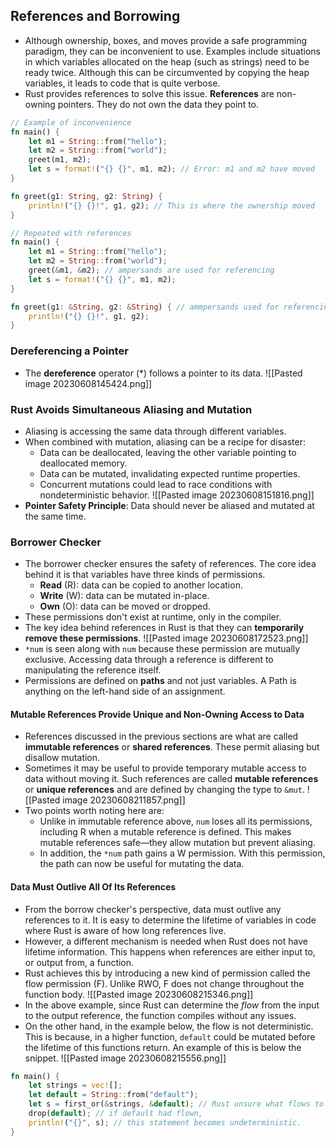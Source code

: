 ## References and Borrowing
- Although ownership, boxes, and moves provide a safe programming paradigm, they can be inconvenient to use. Examples include situations in which variables allocated on the heap (such as strings) need to be ready twice. Although this can be circumvented by copying the heap variables, it leads to code that is quite verbose.
- Rust provides references to solve this issue. **References** are non-owning pointers. They do not own the data they point to.
```rust
// Example of inconvenience
fn main() {
	let m1 = String::from("hello");
	let m2 = String::from("world");
	greet(m1, m2);
	let s = format!("{} {}", m1, m2); // Error: m1 and m2 have moved
}

fn greet(g1: String, g2: String) {
	println!("{} {}!", g1, g2); // This is where the ownership moved
}

// Repeated with references
fn main() {
	let m1 = String::from("hello");
	let m2 = String::from("world");
	greet(&m1, &m2); // ampersands are used for referencing
	let s = format!("{} {}", m1, m2);
}

fn greet(g1: &String, g2: &String) { // ammpersands used for referencing
	println!("{} {}!", g1, g2);
}
```

### Dereferencing a Pointer
- The **dereference** operator (\*) follows a pointer to its data.
![[Pasted image 20230608145424.png]]

### Rust Avoids Simultaneous Aliasing and Mutation
- Aliasing is accessing the same data through different variables.
- When combined with mutation, aliasing can be a recipe for disaster:
	- Data can be deallocated, leaving the other variable pointing to deallocated memory.
	- Data can be mutated, invalidating expected runtime properties.
	- Concurrent mutations could lead to race conditions with nondeterministic behavior. 
 ![[Pasted image 20230608151816.png]]
 - **Pointer Safety Principle**: Data should never be aliased and mutated at the same time.

### Borrower Checker
- The borrower checker ensures the safety of references. The core idea behind it is that variables have three kinds of permissions.
	- **Read** (R): data can be copied to another location.
	- **Write** (W): data can be mutated in-place.
	- **Own** (O): data can be moved or dropped.
- These permissions don't exist at runtime, only in the compiler.
- The key idea behind references in Rust is that they can **temporarily remove these permissions**.
![[Pasted image 20230608172523.png]]
- `*num` is seen along with `num` because these permission are mutually exclusive. Accessing data through a reference is different to manipulating the reference itself.
- Permissions are defined on **paths** and not just variables. A Path is anything on the left-hand side of an assignment.

#### Mutable References Provide Unique and Non-Owning Access to Data
- References discussed in the previous sections are what are called **immutable references** or **shared references**. These permit aliasing but disallow mutation.
- Sometimes it may be useful to provide temporary mutable access to data without moving it. Such references are called **mutable references** or **unique references** and are defined by changing the type to `&mut`.
![[Pasted image 20230608211857.png]]
- Two points worth noting here are:
	- Unlike in immutable reference above, `num` loses all its permissions, including R when a mutable reference is defined. This makes mutable references safe—they allow mutation but prevent aliasing.
	- In addition, the `*num` path gains a W permission. With this permission, the path can now be useful for mutating the data.

#### Data Must Outlive All Of Its References
- From the borrow checker's perspective, data must outlive any references to it. It is easy to determine the lifetime of variables in code where Rust is aware of how long references live.
- However, a different mechanism is needed when Rust does not have lifetime information. This happens when references are either input to, or output from, a function.
- Rust achieves this by introducing a new kind of permission called the flow permission (F). Unlike RWO, F does not change throughout the function body. 
![[Pasted image 20230608215346.png]]
- In the above example, since Rust can determine the *flow* from the input to the output reference, the function compiles without any issues.
- On the other hand, in the example below, the flow is not deterministic. This is because, in a higher function, `default` could be mutated before the lifetime of this functions return. An example of this is below the snippet.
![[Pasted image 20230608215556.png]]
```rust
fn main() {
	let strings = vec![];
	let default = String::from("default");
	let s = first_or(&strings, &default); // Rust unsure what flows to s
	drop(default); // if default had flown,
	println!("{}", s); // this statement becomes undeterministic.
}
```